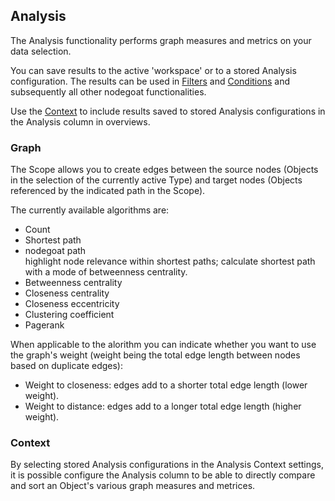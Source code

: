 ## Analysis

The Analysis functionality performs graph measures and metrics on your data selection.

You can save results to the active 'workspace' or to a stored Analysis configuration. The results can be used in [Filters](/usage/filter/README.md) and [Conditions](/usage/conditions/README.md) and subsequently all other nodegoat functionalities.

Use the [Context](/usage/analysis/README.md#context) to include results saved to stored Analysis configurations in the Analysis column in overviews.

### Graph

The Scope allows you to create edges between the source nodes (Objects in the selection of the currently active Type) and target nodes (Objects referenced by the indicated path in the Scope).

The currently available algorithms are:
* Count
* Shortest path
* nodegoat path  
  highlight node relevance within shortest paths; calculate shortest path with a mode of betweenness centrality.
* Betweenness centrality
* Closeness centrality
* Closeness eccentricity
* Clustering coefficient
* Pagerank

When applicable to the alorithm you can indicate whether you want to use the graph's weight (weight being the total edge length between nodes based on duplicate edges):
* Weight to closeness: edges add to a shorter total edge length (lower weight).
* Weight to distance: edges add to a longer total edge length (higher weight).

### Context

By selecting stored Analysis configurations in the Analysis Context settings, it is possible configure the Analysis column to be able to directly compare and sort an Object's various graph measures and metrices.

